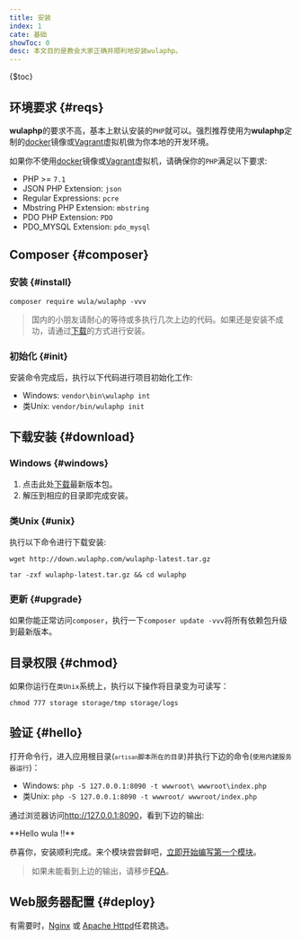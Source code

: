 ```yaml
---
title: 安装
index: 1
cate: 基础
showToc: 0
desc: 本文目的是教会大家正确并顺利地安装wulaphp。
---
```


{$toc}

## 环境要求 {#reqs}

**wulaphp**的要求不高，基本上默认安装的`PHP`就可以。强烈推荐使用为**wulaphp**定制的[docker](docker.md)镜像或[Vagrant](vagrant.md)虚拟机做为你本地的开发环境。

如果你不使用[docker](docker.md)镜像或[Vagrant](vagrant.md)虚拟机，请确保你的`PHP`满足以下要求:

- PHP >= `7.1`
- JSON PHP Extension: `json`
- Regular Expressions: `pcre`
- Mbstring PHP Extension: `mbstring`
- PDO PHP Extension: `PDO`
- PDO_MYSQL Extension: `pdo_mysql`

## Composer {#composer}

### 安装 {#install}

`composer require wula/wulaphp -vvv`

> 国内的小朋友请耐心的等待或多执行几次上边的代码。如果还是安装不成功，请通过[下载](#download)的方式进行安装。

### 初始化 {#init}

安装命令完成后，执行以下代码进行项目初始化工作:

- Windows: `vendor\bin\wulaphp int`
- 类Unix:  `vendor/bin/wulaphp init`

## 下载安装 {#download}

### Windows {#windows}

1. 点击此处[下载](http://down.wulaphp.com/wulaphp-latest.zip)最新版本包。
2. 解压到相应的目录即完成安装。

### 类Unix {#unix}

执行以下命令进行下载安装:

`wget http://down.wulaphp.com/wulaphp-latest.tar.gz`

`tar -zxf wulaphp-latest.tar.gz && cd wulaphp`

### 更新 {#upgrade}

如果你能正常访问`composer`，执行一下`composer update -vvv`将所有依赖包升级到最新版本。

## 目录权限 {#chmod}

如果你运行在`类Unix`系统上，执行以下操作将目录变为可读写：

`chmod 777 storage storage/tmp storage/logs`

## 验证 {#hello}

打开命令行，进入应用根目录(<small markdown=1>`artisan`脚本所在的目录</small>)并执行下边的命令(<small>使用内建服务器运行</small>)：

- Windows: `php -S 127.0.0.1:8090 -t wwwroot\ wwwroot\index.php`
- 类Unix: `php -S 127.0.0.1:8090 -t wwwroot/ wwwroot/index.php`

通过浏览器访问<a href="http://127.0.0.1:8090" target="_blank">http://127.0.0.1:8090</a>，看到下边的输出:

<p class="success" markdown=1>
**Hello wula !!**
</p>

恭喜你，安装顺利完成。来个模块尝尝鲜吧，[立即开始编写第一个模块](start.md)。

> 如果未能看到上边的输出，请移步[FQA](../fqa.md#install)。

## Web服务器配置 {#deploy}

有需要时，[Nginx](nginx.md) 或 [Apache Httpd](httpd.md)任君挑选。
